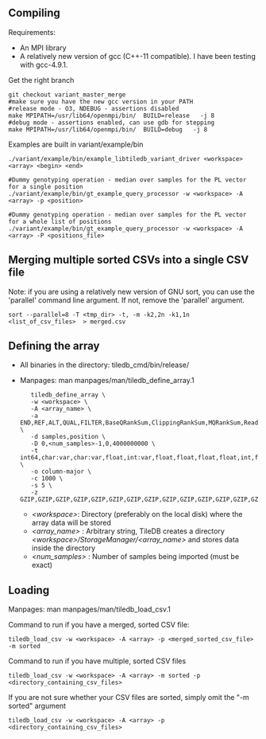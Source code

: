 ## Compiling

Requirements:
* An MPI library
* A relatively new version of gcc (C++-11 compatible). I have been testing with gcc-4.9.1.

Get the right branch

    git checkout variant_master_merge
    #make sure you have the new gcc version in your PATH
    #release mode - O3, NDEBUG - assertions disabled
    make MPIPATH=/usr/lib64/openmpi/bin/  BUILD=release   -j 8
    #debug mode - assertions enabled, can use gdb for stepping
    make MPIPATH=/usr/lib64/openmpi/bin/  BUILD=debug   -j 8

Examples are built in variant/example/bin

    ./variant/example/bin/example_libtiledb_variant_driver <workspace> <array> <begin> <end>

    #Dummy genotyping operation - median over samples for the PL vector for a single position
    ./variant/example/bin/gt_example_query_processor -w <workspace> -A <array> -p <position>

    #Dummy genotyping operation - median over samples for the PL vector for a whole list of positions
    ./variant/example/bin/gt_example_query_processor -w <workspace> -A <array> -P <positions_file>

## Merging multiple sorted CSVs into a single CSV file
Note: if you are using a relatively new version of GNU sort, you can use the 'parallel' command line argument. If not, remove the 'parallel' argument.
    
    sort --parallel=8 -T <tmp_dir> -t, -m -k2,2n -k1,1n <list_of_csv_files>  > merged.csv

## Defining the array
* All binaries in the directory: tiledb_cmd/bin/release/
* Manpages: man manpages/man/tiledb_define_array.1 

         tiledb_define_array \
         -w <workspace> \
         -A <array_name> \
         -a END,REF,ALT,QUAL,FILTER,BaseQRankSum,ClippingRankSum,MQRankSum,ReadPosRankSum,DP,MQ,MQ0,DP_FORMAT,MIN_DP,GQ,SB,AD,PL,GT \
         -d samples,position \
         -D 0,<num_samples>-1,0,4000000000 \
         -t int64,char:var,char:var,float,int:var,float,float,float,float,int,float,int,int,int,int,int:4,int:var,int:var,int:var,int64 \
         -o column-major \
         -c 1000 \
         -s 5 \
         -z GZIP,GZIP,GZIP,GZIP,GZIP,GZIP,GZIP,GZIP,GZIP,GZIP,GZIP,GZIP,GZIP,GZIP,GZIP,GZIP,GZIP,GZIP,GZIP,GZIP 
         
  * _\<workspace\>_: Directory (preferably on the local disk) where the array data will be stored
  * _\<array_name\>_ : Arbitrary string, TileDB creates a directory _\<workspace\>/StorageManager/\<array_name\>_ and stores data inside the directory
  * _\<num_samples\>_ : Number of samples being imported (must be exact)

## Loading
Manpages: man manpages/man/tiledb_load_csv.1 

Command to run if you have a merged, sorted CSV file:

    tiledb_load_csv -w <workspace> -A <array> -p <merged_sorted_csv_file> -m sorted

Command to run if you have multiple, sorted CSV files

    tiledb_load_csv -w <workspace> -A <array> -m sorted -p <directory_containing_csv_files>

If you are not sure whether your CSV files are sorted, simply omit the "-m sorted" argument

    tiledb_load_csv -w <workspace> -A <array> -p <directory_containing_csv_files>
